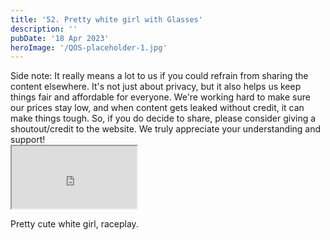 ```yaml
---
title: '52. Pretty white girl with Glasses'
description: ''
pubDate: '18 Apr 2023'
heroImage: '/QOS-placeholder-1.jpg'
---
```

<div class="video_paragraph_header"> Side note: It really means a lot to us if you could refrain from sharing the content elsewhere. It's not just about privacy, but it also helps us keep things fair and affordable for everyone. We're working hard to make sure our prices stay low, and when content gets leaked without credit, it can make things tough. So, if you do decide to share, please consider giving a shoutout/credit to the website. We truly appreciate your understanding and support!</div>

<iframe src="https://drive.google.com/file/d/1uZUbZe8kE57JakuxsiJcE_zAOGvIof4H/preview" width="200" height="100" allow="autoplay" allowfullscreen="allowfullscreen"></iframe>

Pretty cute white girl, raceplay.
<br>
<br>
<!---<a class="read_more" href="https://drive.google.com/file/d/1uZUbZe8kE57JakuxsiJcE_zAOGvIof4H/view?usp=sharing">Download</a>--->